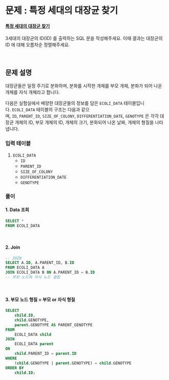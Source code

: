 # 문제 : 특정 세대의 대장균 찾기
#### [특정 세대의 대장균 찾기]([URL](https://school.programmers.co.kr/learn/courses/30/lessons/301650))
3세대의 대장균의 ID(ID) 를 출력하는 SQL 문을 작성해주세요. 이때 결과는 대장균의 ID 에 대해 오름차순 정렬해주세요.

<br/>

## 문제 설명
대장균들은 일정 주기로 분화하며, 분화를 시작한 개체를 부모 개체, 분화가 되어 나온 개체를 자식 개체라고 합니다.
  
다음은 실험실에서 배양한 대장균들의 정보를 담은 `ECOLI_DATA` 테이블입니다. `ECOLI_DATA` 테이블의 구조는 다음과 같으며, `ID`, `PARENT_ID`, `SIZE_OF_COLONY`, `DIFFERENTIATION_DATE`, `GENOTYPE` 은 각각 대장균 개체의 ID, 부모 개체의 ID, 개체의 크기, 분화되어 나온 날짜, 개체의 형질을 나타냅니다.

### 입력 테이블
1. `ECOLI_DATA `
   - `ID`
   - `PARENT_ID`
   - `SIZE_OF_COLONY`
   - `DIFFERENTIATION_DATE`
   - `GENOTYPE`

### 풀이
#### 1. Data 조회
```sql
SELECT *
FROM ECOLI_DATA
```

<br/>


#### 2. Join

```sql
-- JOIN
SELECT A.ID, A.PARENT_ID, B.ID
FROM ECOLI_DATA A
JOIN ECOLI_DATA B ON A.PARENT_ID = B.ID
-- 부모 노드와 자식 노드 결합
```

<br/>

#### 3. 부모 노드 형질 = 부모 or 자식 형질
```sql
SELECT
    child.ID,
    child.GENOTYPE,
    parent.GENOTYPE AS PARENT_GENOTYPE
FROM
    ECOLI_DATA child
JOIN
    ECOLI_DATA parent
ON
    child.PARENT_ID = parent.ID
WHERE
    (child.GENOTYPE | parent.GENOTYPE) = child.GENOTYPE
ORDER BY
    child.ID;
```
